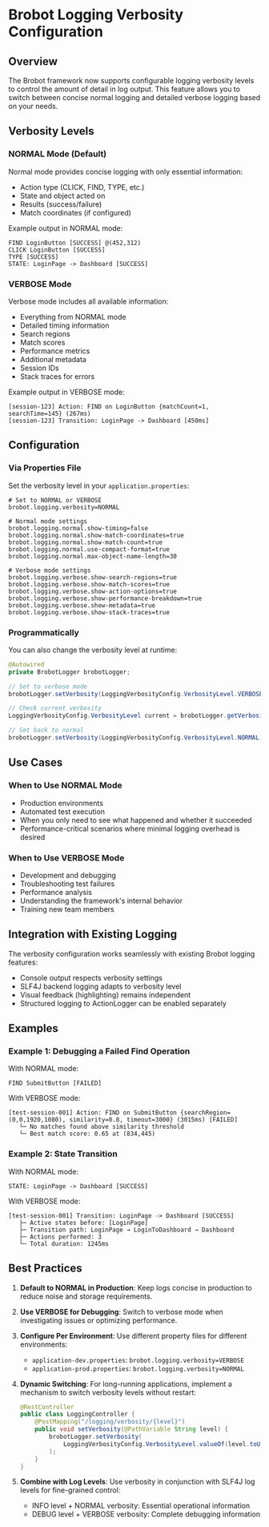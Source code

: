 # Brobot Logging Verbosity Configuration

## Overview

The Brobot framework now supports configurable logging verbosity levels to control the amount of detail in log output. This feature allows you to switch between concise normal logging and detailed verbose logging based on your needs.

## Verbosity Levels

### NORMAL Mode (Default)
Normal mode provides concise logging with only essential information:
- Action type (CLICK, FIND, TYPE, etc.)
- State and object acted on
- Results (success/failure)
- Match coordinates (if configured)

Example output in NORMAL mode:
```
FIND LoginButton [SUCCESS] @(452,312)
CLICK LoginButton [SUCCESS]
TYPE [SUCCESS]
STATE: LoginPage -> Dashboard [SUCCESS]
```

### VERBOSE Mode
Verbose mode includes all available information:
- Everything from NORMAL mode
- Detailed timing information
- Search regions
- Match scores
- Performance metrics
- Additional metadata
- Session IDs
- Stack traces for errors

Example output in VERBOSE mode:
```
[session-123] Action: FIND on LoginButton {matchCount=1, searchTime=145} (267ms)
[session-123] Transition: LoginPage -> Dashboard [450ms]
```

## Configuration

### Via Properties File

Set the verbosity level in your `application.properties`:

```properties
# Set to NORMAL or VERBOSE
brobot.logging.verbosity=NORMAL

# Normal mode settings
brobot.logging.normal.show-timing=false
brobot.logging.normal.show-match-coordinates=true
brobot.logging.normal.show-match-count=true
brobot.logging.normal.use-compact-format=true
brobot.logging.normal.max-object-name-length=30

# Verbose mode settings
brobot.logging.verbose.show-search-regions=true
brobot.logging.verbose.show-match-scores=true
brobot.logging.verbose.show-action-options=true
brobot.logging.verbose.show-performance-breakdown=true
brobot.logging.verbose.show-metadata=true
brobot.logging.verbose.show-stack-traces=true
```

### Programmatically

You can also change the verbosity level at runtime:

```java
@Autowired
private BrobotLogger brobotLogger;

// Set to verbose mode
brobotLogger.setVerbosity(LoggingVerbosityConfig.VerbosityLevel.VERBOSE);

// Check current verbosity
LoggingVerbosityConfig.VerbosityLevel current = brobotLogger.getVerbosity();

// Set back to normal
brobotLogger.setVerbosity(LoggingVerbosityConfig.VerbosityLevel.NORMAL);
```

## Use Cases

### When to Use NORMAL Mode
- Production environments
- Automated test execution
- When you only need to see what happened and whether it succeeded
- Performance-critical scenarios where minimal logging overhead is desired

### When to Use VERBOSE Mode
- Development and debugging
- Troubleshooting test failures
- Performance analysis
- Understanding the framework's internal behavior
- Training new team members

## Integration with Existing Logging

The verbosity configuration works seamlessly with existing Brobot logging features:
- Console output respects verbosity settings
- SLF4J backend logging adapts to verbosity level
- Visual feedback (highlighting) remains independent
- Structured logging to ActionLogger can be enabled separately

## Examples

### Example 1: Debugging a Failed Find Operation

With NORMAL mode:
```
FIND SubmitButton [FAILED]
```

With VERBOSE mode:
```
[test-session-001] Action: FIND on SubmitButton {searchRegion=(0,0,1920,1080), similarity=0.8, timeout=3000} (3015ms) [FAILED]
   └─ No matches found above similarity threshold
   └─ Best match score: 0.65 at (834,445)
```

### Example 2: State Transition

With NORMAL mode:
```
STATE: LoginPage -> Dashboard [SUCCESS]
```

With VERBOSE mode:
```
[test-session-001] Transition: LoginPage -> Dashboard [SUCCESS]
   ├─ Active states before: [LoginPage]
   ├─ Transition path: LoginPage → LoginToDashboard → Dashboard
   ├─ Actions performed: 3
   └─ Total duration: 1245ms
```

## Best Practices

1. **Default to NORMAL in Production**: Keep logs concise in production to reduce noise and storage requirements.

2. **Use VERBOSE for Debugging**: Switch to verbose mode when investigating issues or optimizing performance.

3. **Configure Per Environment**: Use different property files for different environments:
   - `application-dev.properties`: `brobot.logging.verbosity=VERBOSE`
   - `application-prod.properties`: `brobot.logging.verbosity=NORMAL`

4. **Dynamic Switching**: For long-running applications, implement a mechanism to switch verbosity levels without restart:
   ```java
   @RestController
   public class LoggingController {
       @PostMapping("/logging/verbosity/{level}")
       public void setVerbosity(@PathVariable String level) {
           brobotLogger.setVerbosity(
               LoggingVerbosityConfig.VerbosityLevel.valueOf(level.toUpperCase())
           );
       }
   }
   ```

5. **Combine with Log Levels**: Use verbosity in conjunction with SLF4J log levels for fine-grained control:
   - INFO level + NORMAL verbosity: Essential operational information
   - DEBUG level + VERBOSE verbosity: Complete debugging information
